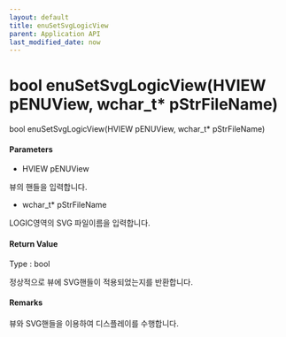 ```yaml
---
layout: default
title: enuSetSvgLogicView
parent: Application API
last_modified_date: now
---
```

# bool enuSetSvgLogicView\(HVIEW pENUView, wchar\_t\* pStrFileName\)

bool enuSetSvgLogicView\(HVIEW pENUView, wchar\_t\* pStrFileName\)

#### Parameters

* HVIEW pENUView

뷰의 핸들을 입력합니다.

* wchar\_t\* pStrFileName

LOGIC영역의 SVG 파일이름을 입력합니다.

#### Return Value

Type : bool

정상적으로 뷰에 SVG핸들이 적용되었는지를 반환합니다.

#### Remarks

뷰와 SVG핸들을 이용하여 디스플레이를 수행합니다.

